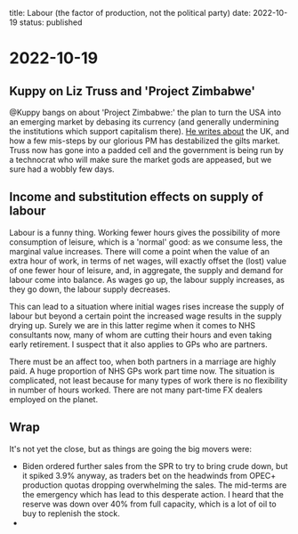 title: Labour (the factor of production, not the political party)
date: 2022-10-19
status: published

# 2022-10-19

## Kuppy on Liz Truss and 'Project Zimbabwe'
@Kuppy bangs on about 'Project Zimbabwe:' the plan to turn the USA into an emerging market by debasing its currency (and generally undermining the institutions which support capitalism there). 
[He writes about](https://adventuresincapitalism.com/2022/10/16/are-dms-now-ems/) the UK, and how a few mis-steps by our glorious PM has destabilized the gilts market.
Truss now has gone into a padded cell and the government is being run by a technocrat who will make sure the market gods are appeased, but we sure had a wobbly few days.

## Income and substitution effects on supply of labour

Labour is a funny thing. Working fewer hours gives the possibility of more consumption of leisure, which is a 'normal' good: as we consume less, the marginal value increases. There will come a point when the value of an extra hour of work, in terms of net wages, will exactly offset the (lost) value of one fewer hour of leisure, and, in aggregate, the supply and demand for labour come into balance. 
As wages go up, the labour supply increases, as they go down, the labour supply decreases. 

This can lead to a situation where initial wages rises increase the supply of labour but beyond a certain point the increased wage results in the supply drying up. Surely we are in this latter regime when it comes to NHS consultants now, many of whom are cutting their hours and even taking early retirement.  I suspect that it also applies to GPs who are partners.

There must be an affect too, when both partners in a marriage are highly paid. A huge proportion of NHS GPs work part time now. The situation is complicated, not least because for many types of work there is no flexibility in number of hours worked. There are not many part-time FX dealers employed on the planet.

## Wrap
It's not yet the close, but as things are going the big movers were:
- Biden ordered further sales from the SPR to try to bring crude down, but it spiked 3.9% anyway, as traders bet on the headwinds from OPEC+ production quotas dropping overwhelming the sales. The mid-terms are the emergency which has lead to this desperate action. I heard that the reserve was down over 40% from full capacity, which is a lot of oil to buy to replenish the stock.
- 